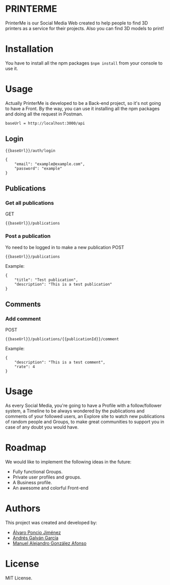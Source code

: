 
# PRINTERME 

PrinterMe is our Social Media Web created to help people to find 3D printers as a service for their projects. Also you can find 3D models to print!

# Installation

You have to install all the npm packages ```$npm install``` from your console to use it.

# Usage

Actually PrinterMe is developed to be a Back-end project, so it's not going to have a Front. By the way, you can use it installing all the npm packages and doing all the request in Postman.

```
baseUrl = http://localhost:3000/api
```
## Login
```
{{baseUrl}}/auth/login
```
```
{
    "email": "example@example.com",
    "password": "example"
}
```

## Publications

### Get all publications
GET
```
{{baseUrl}}/publications
```
### Post a publication
Yo need to be logged in to make a new publication
POST
```
{{baseUrl}}/publications
```
Example:
```
{
    "title": "Test publication",
    "description": "This is a test publication"
}
```
## Comments
### Add comment
POST
```
{{baseUrl}}/publications/{{publicationId}}/comment
```
Example:
```
{
    "description": "This is a test comment",
    "rate": 4
}
```
# Usage

As every Social Media, you're going to have a Profile with a follow/follower system, a Timeline to be always wondered by the publications and comments of your followed users, an Explore site to watch new publications of random people and Groups, to make great communities to support you in case of any doubt you would have.

# Roadmap

We would like to implement the following ideas in the future:
* Fully functional Groups.
* Private user profiles and groups.
* A Business profile.
* An awesome and colorful Front-end

# Authors

This project was created and developed by:
- [Álvaro Poncio Jiménez](https://github.com/aponcio)
- [Andrés Galván García](https://github.com/Adexuz7)
- [Manuel Alejandro González Afonso](https://github.com/ManuYuzu)

# License

MIT License.
